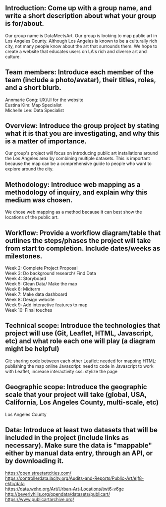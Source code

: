 ## Introduction: Come up with a group name, and write a short description about what your group is for/about.
Our group name is DataMeetsArt. Our group is looking to map public art in Los Angeles County. Although Los Angeles is known to be a culturally rich city, not many people know about the art that surrounds them. We hope to create a website that educates users on LA's rich and diverse art and culture. 
## Team members: Introduce each member of the team (include a photo/avatar), their titles, roles, and a short blurb.
Annmarie Cong: UX/UI for the website<br/>
Eustina Kim: Map Specialist<br/>
Michelle Lee: Data Specialist<br/>
## Overview: Introduce the group project by stating what it is that you are investigating, and why this is a matter of importance.
Our group's project will focus on introducing public art installations around the Los Angeles area by combining multiple datasets. This is important because the map can be a comprehensive guide to people who want to explore around the city. 
## Methodology: Introduce web mapping as a methodology of inquiry, and explain why this medium was chosen.
We chose web mapping as a method because it can best show the locations of the public art.
## Workflow: Provide a workflow diagram/table that outlines the steps/phases the project will take from start to completion. Include dates/weeks as milestones.
Week 2: Complete Project Proposal<br/>
Week 3: Do background research/ Find Data<br/>
Week 4: Storyboard<br/>
Week 5: Clean Data/ Make the map<br/>
Week 8: Midterm<br/>
Week 7: Make data dashboard<br/>
Week 8: Design website<br/>
Week 9: Add interactive features to map<br/>
Week 10: Final touches<br/>
## Technical scope: Introduce the technologies that project will use (Git, Leaflet, HTML, Javascript, etc) and what role each one will play (a diagram might be helpful)
Git: sharing code between each other
Leaflet: needed for mapping
HTML: publishing the map online
Javascript: need to code in Javascript to work with Leaflet, increase interactivity
css: stylize the page
## Geographic scope: Introduce the geographic scale that your project will take (global, USA, California, Los Angeles County, multi-scale, etc)
Los Angeles County
## Data: Introduce at least two datasets that will be included in the project (include links as necessary). Make sure the data is "mappable" either by manual data entry, through an API, or by downloading it.
https://open.streetartcities.com/<br/>
https://controllerdata.lacity.org/Audits-and-Reports/Public-Art/ejf8-ekfc/data<br/>
https://data.weho.org/Art/Urban-Art-Locations/twt6-v6gc<br/>
http://beverlyhills.org/opendata/datasets/publicart/<br/>
https://www.publicartarchive.org/<br/>


